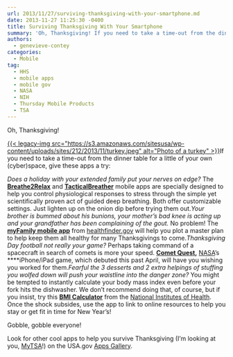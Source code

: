 ```yaml
---
url: 2013/11/27/surviving-thanksgiving-with-your-smartphone.md
date: 2013-11-27 11:25:30 -0400
title: Surviving Thanksgiving With Your Smartphone
summary: 'Oh, Thanksgiving! If you need to take a time-out from the dinner table for a little of your own (cyber)space, give these apps a try: Does a holiday with your extended family put your nerves on edge? The Breathe2Relax and TacticalBreather mobile apps are specially designed to help you control'
authors:
  - genevieve-contey
categories:
  - Mobile
tag:
  - HHS
  - mobile apps
  - mobile gov
  - NASA
  - NIH
  - Thursday Mobile Products
  - TSA
---
```


Oh, Thanksgiving!

[{{< legacy-img src="https://s3.amazonaws.com/sitesusa/wp-content/uploads/sites/212/2013/11/turkey.jpeg" alt="Photo of a turkey" >}}](https://s3.amazonaws.com/sitesusa/wp-content/uploads/sites/212/2013/11/turkey.jpeg)If you need to take a time-out from the dinner table for a little of your own (cyber)space, give these apps a try:

_Does a holiday with your extended family put your nerves on edge?_ The [**Breathe2Relax**](http://apps.usa.gov/breathe2relax.shtml) and **[TacticalBreather](http://apps.usa.gov/tactical-breather.shtml)** mobile apps are specially designed to help you control physiological responses to stress through the simple yet scientifically proven act of guided deep breathing. Both offer customizable settings. Just lighten up on the onion dip before trying them out._Your brother is bummed about his bunions, your mother’s bad knee is acting up and your grandfather has been complaining of the gout._ No problem! The [**myFamily mobile app**](http://apps.usa.gov/my-family.shtml) from [healthfinder.gov](http://healthfinder.gov/) will help you plot a master plan to help keep them all healthy for many Thanksgivings to come._Thanksgiving Day football not really your game?_ Perhaps taking command of a spacecraft in search of comets is more your speed. [**Comet Quest**](http://apps.usa.gov/cometquest.shtml)**,** [NASA](http://spaceplace.nasa.gov/comet-quest/en/)’s ****iPhone/iPad game, which debuted this past April, will have you wishing you worked for them._Fearful the 3 desserts and 2 extra helpings of stuffing you wolfed down will push your waistline into the danger zone?_  You might be tempted to instantly calculate your body mass index even before your fork hits the dishwasher. We don’t recommend doing that, of course, but if you insist, try this [**BMI Calculator**](http://apps.usa.gov/bmi-app/) from the [National Institutes of Health](http://www.nhlbi.nih.gov/). Once the shock subsides, use the app to link to online resources to help you stay or get fit in time for New Year’s!

Gobble, gobble everyone!

Look for other cool apps to help you survive Thanksgiving (I&#8217;m looking at you, [MyTSA](http://apps.usa.gov/tsa-app.shtml)!) on the USA.gov [Apps Gallery](http://apps.usa.gov/).
